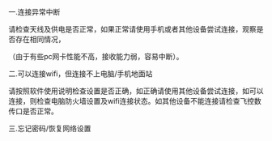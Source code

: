 一.连接异常中断

请检查天线及供电是否正常，如果正常请使用手机或者其他设备尝试连接，观察是否存在相同情况，

（由于有些pc网卡性能不高，接收能力弱，容易中断）。

二.可以连接wifi，但连接不上电脑/手机地面站

请按照软件使用说明检查设置是否正确，如正确请使用其他设备尝试连接，如可以连接，则检查电脑防火墙设置及wifi连接状态。如其他设备不能连接请检查飞控数传口是否正常。

三.忘记密码/恢复网络设置



